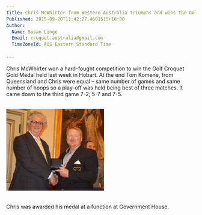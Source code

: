 ```yaml
---
Title: Chris McWhirter from Western Australia triumphs and wins the Gold Medal
Published: 2015-09-20T11:42:27.4601515+10:00
Author:
  Name: Susan Linge
  Email: croquet.australia@gmail.com
  TimeZoneId: AUS Eastern Standard Time

---
```

Chris McWhirter won a hard-fought competition to win the Golf Croquet Gold Medal held last week in Hobart.  At the end Tom Komene, from Queensland and Chris were equal – same number of games and same number of hoops so a play-off was held being best of three matches.  It came down to the third game 7-2; 5-7 and 7-5.





<br/><img src="/chris-mcwhirter-receiving-gold-medal.jpg" alt="Chris McWhirter receiving the GC Gold Medal" title="His Excellency the Honourable Chief Justice Alan Blow, The Lieutenant Governor of Tasmania awarding Chris McWhirter the GC Gold Medal"/>

<br/>Chris was awarded his medal at a function at Government House.
